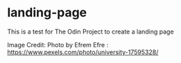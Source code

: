 # landing-page

This is a test for The Odin Project to create a landing page

Image Credit:
Photo by Efrem  Efre : https://www.pexels.com/photo/university-17595328/